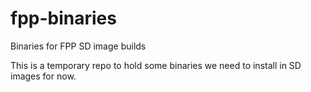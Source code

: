 # fpp-binaries
Binaries for FPP SD image builds

This is a temporary repo to hold some binaries we need to install
in SD images for now.
